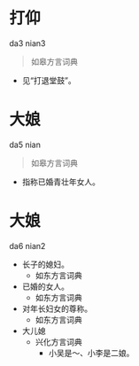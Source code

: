 

# 打仰
da3 nian3
> 如皋方言词典
- 见“打退堂鼓”。

# 大娘
da5 nian
> 如皋方言词典
- 指称已婚青壮年女人。



# 大娘
da6 nian2
+ 长子的媳妇。
  * 如东方言词典
+ 已婚的女人。
  * 如东方言词典
+ 对年长妇女的尊称。
  * 如东方言词典
+ 大儿媳
  * 兴化方言词典
    - 小吴是～、小李是二娘。
